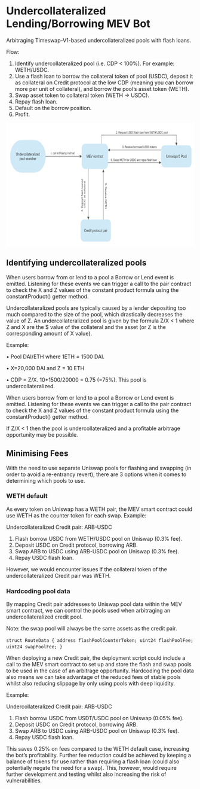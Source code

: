 # Undercollateralized Lending/Borrowing MEV Bot


Arbitraging Timeswap-V1-based undercollateralized pools with flash loans.


Flow:
1.	Identify undercollateralized pool (i.e. CDP < 100%). For example: WETH/USDC.
2.	Use a flash loan to borrow the collateral token of pool (USDC), deposit it as collateral on Credit protocol at the low CDP (meaning you can borrow more per unit of collateral), and borrow the pool’s asset token (WETH).
3.	Swap asset token to collateral token (WETH → USDC).
4.	Repay flash loan.
5.	Default on the borrow position.
6.	Profit.

<p align="center">
  <img width="600" height="330" src="/MEV-flow.png">
</p>


## Identifying undercollateralized pools

When users borrow from or lend to a pool a Borrow or Lend event is emitted. Listening for these events we can trigger a call to the pair contract to check the X and Z values of the constant product formula using the constantProduct() getter method.

Undercollateralized pools are typically caused by a lender depositing too much compared to the size of the pool, which drastically decreases the value of Z.
An undercollateralized pool is given by the formula Z/X < 1 where Z and X are the $ value of the collateral and the asset (or Z is the corresponding amount of X value).



Example:

•	Pool DAI/ETH where 1ETH = 1500 DAI.

•	X=20,000 DAI and Z = 10 ETH

•	CDP = Z/X. 10*1500/20000 = 0.75 (=75%). This pool is undercollateralized.



When users borrow from or lend to a pool a Borrow or Lend event is emitted. Listening for these events we can trigger a call to the pair contract to check the X and Z values of the constant product formula using the constantProduct() getter method.


If Z/X < 1 then the pool is undercollateralized and a profitable arbitrage opportunity may be possible.


## Minimising Fees


With the need to use separate Uniswap pools for flashing and swapping (in order to avoid a re-entrancy revert), there are 3 options when it comes to determining which pools to use.


### WETH default
As every token on Uniswap has a WETH pair, the MEV smart contract could use WETH as the counter token for each swap. 
Example:

Undercollateralized Credit pair: ARB-USDC
1.	Flash borrow USDC from WETH/USDC pool on Uniswap (0.3% fee).
2.	Deposit USDC on Credit protocol, borrowing ARB.
3.	Swap ARB to USDC using ARB-USDC pool on Uniswap (0.3% fee).
4.	Repay USDC flash loan.


However, we would encounter issues if the collateral token of the undercollateralized Credit pair was WETH. 


### Hardcoding pool data


By mapping Credit pair addresses to Uniswap pool data within the MEV smart contract, we can control the pools used when arbitraging an undercollateralized credit pool.


Note: the swap pool will always be the same assets as the credit pair.


`struct RouteData {
	address flashPoolCounterToken;
	uint24 flashPoolFee;
	uint24 swapPoolFee;
}`


When deploying a new Credit pair, the deployment script could include a call to the MEV smart contract to set up and store the flash and swap pools to be used in the case of an arbitrage opportunity.
Hardcoding the pool data also means we can take advantage of the reduced fees of stable pools whilst also reducing slippage by only using pools with deep liquidity.

Example:

Undercollateralized Credit pair: ARB-USDC

1.	Flash borrow USDC from USDT/USDC pool on Uniswap (0.05% fee).
2.	Deposit USDC on Credit protocol, borrowing ARB.
3.	Swap ARB to USDC using ARB-USDC pool on Uniswap (0.3% fee).
4.	Repay USDC flash loan.

This saves 0.25% on fees compared to the WETH default case, increasing the bot’s profitability.
Further fee reduction could be achieved by keeping a balance of tokens for use rather than requiring a flash loan (could also potentially negate the need for a swap). This, however, would require further development and testing whilst also increasing the risk of vulnerabilities.
